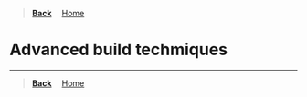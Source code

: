 >**[Back](../README.md)**
&emsp;[Home](/README.md)

# Advanced build techmiques

---
>**[Back](../README.md)**
&emsp;[Home](/README.md)
